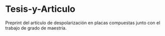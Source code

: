 # Tesis-y-Articulo
Preprint del artículo de despolarización en placas compuestas junto con el trabajo de grado de maestría.
